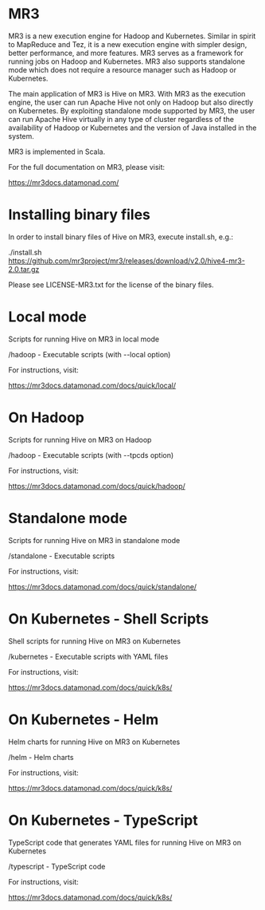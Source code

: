 MR3
===
MR3 is a new execution engine for Hadoop and Kubernetes. Similar in spirit to
MapReduce and Tez, it is a new execution engine with simpler design, better
performance, and more features. MR3 serves as a framework for running jobs on
Hadoop and Kubernetes. MR3 also supports standalone mode which does not require
a resource manager such as Hadoop or Kubernetes.

The main application of MR3 is Hive on MR3. With MR3 as the execution engine,
the user can run Apache Hive not only on Hadoop but also directly on Kubernetes.
By exploiting standalone mode supported by MR3, the user can run Apache Hive
virtually in any type of cluster regardless of the availability of Hadoop or
Kubernetes and the version of Java installed in the system.

MR3 is implemented in Scala.

For the full documentation on MR3, please visit:

  https://mr3docs.datamonad.com/

Installing binary files
=======================
In order to install binary files of Hive on MR3, execute install.sh, e.g.:

  ./install.sh https://github.com/mr3project/mr3/releases/download/v2.0/hive4-mr3-2.0.tar.gz

Please see LICENSE-MR3.txt for the license of the binary files.

Local mode
==========
Scripts for running Hive on MR3 in local mode

  /hadoop - Executable scripts (with --local option)

For instructions, visit:

  https://mr3docs.datamonad.com/docs/quick/local/

On Hadoop
=========
Scripts for running Hive on MR3 on Hadoop

  /hadoop - Executable scripts (with --tpcds option)

For instructions, visit:

  https://mr3docs.datamonad.com/docs/quick/hadoop/

Standalone mode
===============
Scripts for running Hive on MR3 in standalone mode

  /standalone - Executable scripts

For instructions, visit:

  https://mr3docs.datamonad.com/docs/quick/standalone/

On Kubernetes - Shell Scripts
=============================
Shell scripts for running Hive on MR3 on Kubernetes

  /kubernetes - Executable scripts with YAML files

For instructions, visit:

  https://mr3docs.datamonad.com/docs/quick/k8s/

On Kubernetes - Helm
====================
Helm charts for running Hive on MR3 on Kubernetes

  /helm - Helm charts

For instructions, visit:

  https://mr3docs.datamonad.com/docs/quick/k8s/

On Kubernetes - TypeScript
==========================
TypeScript code that generates YAML files for running Hive on MR3 on Kubernetes

  /typescript - TypeScript code

For instructions, visit:

  https://mr3docs.datamonad.com/docs/quick/k8s/

